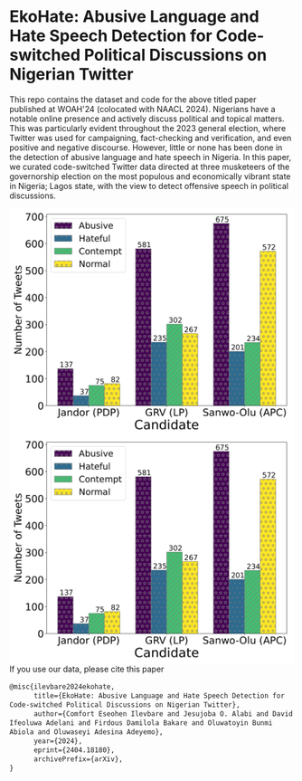 # EkoHate: Abusive Language and Hate Speech Detection for Code-switched Political Discussions on Nigerian Twitter

This repo contains the dataset and code for the above titled paper published at WOAH'24 (colocated with NAACL 2024). 
Nigerians have a notable online presence and actively discuss political and topical matters. This was particularly evident throughout the 2023 general election, where Twitter was used for campaigning, fact-checking and verification, and even positive and negative discourse. However, little or none has been done in the detection of abusive language and hate speech in Nigeria. In this paper, we curated code-switched Twitter data directed at three musketeers of the governorship election on the most populous and economically vibrant state in Nigeria; Lagos state, with the view to detect offensive speech in political discussions.

<p align="center">
      <img src="images/candidate_chart.jpg" align="left">
      <img src="images/candidate_chart.jpg" align="right">
</p>


If you use our data, please cite this paper
```
@misc{ilevbare2024ekohate,
      title={EkoHate: Abusive Language and Hate Speech Detection for Code-switched Political Discussions on Nigerian Twitter}, 
      author={Comfort Eseohen Ilevbare and Jesujoba O. Alabi and David Ifeoluwa Adelani and Firdous Damilola Bakare and Oluwatoyin Bunmi Abiola and Oluwaseyi Adesina Adeyemo},
      year={2024},
      eprint={2404.18180},
      archivePrefix={arXiv},
}
```
